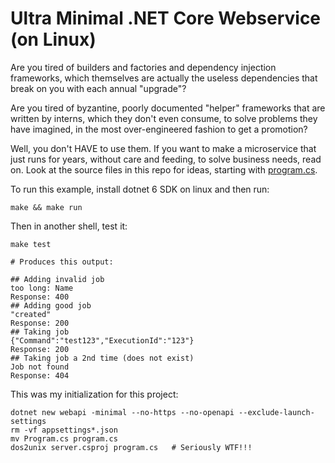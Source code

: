 # Ultra Minimal .NET Core Webservice (on Linux)

Are you tired of builders and factories and dependency injection frameworks,
which themselves are actually the useless dependencies that break on you with
each annual "upgrade"?

Are you tired of byzantine, poorly documented "helper" frameworks that are
written by interns, which they don't even consume, to solve problems they have
imagined, in the most over-engineered fashion to get a promotion?

Well, you don't HAVE to use them.  If you want to make a microservice that just
runs for years, without care and feeding, to solve business needs, read on.
Look at the source files in this repo for ideas, starting with [program.cs](program.cs).

To run this example, install dotnet 6 SDK on linux and then run:

```
make && make run
```

Then in another shell, test it:

```
make test

# Produces this output:

## Adding invalid job
too long: Name
Response: 400
## Adding good job
"created"
Response: 200
## Taking job
{"Command":"test123","ExecutionId":"123"}
Response: 200
## Taking job a 2nd time (does not exist)
Job not found
Response: 404
```


This was my initialization for this project:

```
dotnet new webapi -minimal --no-https --no-openapi --exclude-launch-settings
rm -vf appsettings*.json
mv Program.cs program.cs
dos2unix server.csproj program.cs   # Seriously WTF!!!
```

